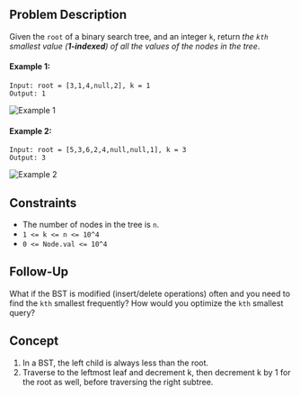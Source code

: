 ## Problem Description

Given the `root` of a binary search tree, and an integer `k`, return *the `kth` smallest value (**1-indexed**) of all the values of the nodes in the tree*.

#### Example 1:
```plaintext\n
Input: root = [3,1,4,null,2], k = 1
Output: 1
```
![Example 1](https://assets.leetcode.com/uploads/2021/01/28/kthtree1.jpg)

#### Example 2:
```plaintext\n
Input: root = [5,3,6,2,4,null,null,1], k = 3
Output: 3
```
![Example 2](https://assets.leetcode.com/uploads/2021/01/28/kthtree2.jpg)

## Constraints

- The number of nodes in the tree is `n`.
- `1 <= k <= n <= 10^4`
- `0 <= Node.val <= 10^4`

## Follow-Up

What if the BST is modified (insert/delete operations) often and you need to find the `kth` smallest frequently? How would you optimize the `kth` smallest query?

## Concept
1. In a BST, the left child is always less than the root.
2. Traverse to the leftmost leaf and decrement k, then decrement k by 1 for the root as well, before traversing the right subtree.
